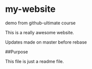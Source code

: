 # my-website
demo from github-ultimate course

This is a really awesome website.

Updates made on master before rebase

##Purpose

This file is just a readme file.

